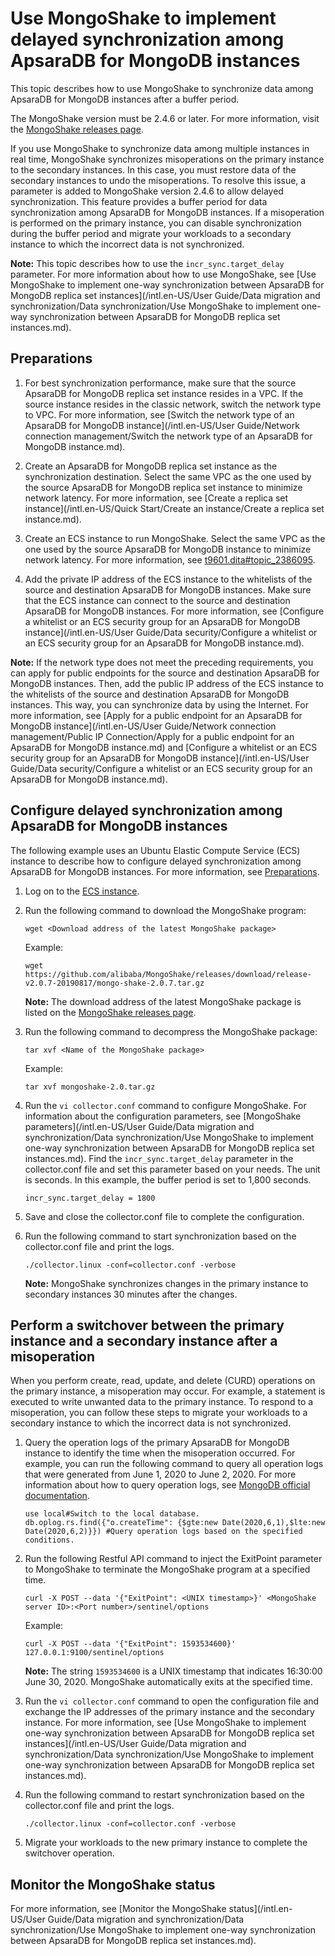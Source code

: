 # Use MongoShake to implement delayed synchronization among ApsaraDB for MongoDB instances

This topic describes how to use MongoShake to synchronize data among ApsaraDB for MongoDB instances after a buffer period.

The MongoShake version must be 2.4.6 or later. For more information, visit the [MongoShake releases page](https://github.com/alibaba/MongoShake).

If you use MongoShake to synchronize data among multiple instances in real time, MongoShake synchronizes misoperations on the primary instance to the secondary instances. In this case, you must restore data of the secondary instances to undo the misoperations. To resolve this issue, a parameter is added to MongoShake version 2.4.6 to allow delayed synchronization. This feature provides a buffer period for data synchronization among ApsaraDB for MongoDB instances. If a misoperation is performed on the primary instance, you can disable synchronization during the buffer period and migrate your workloads to a secondary instance to which the incorrect data is not synchronized.

**Note:** This topic describes how to use the `incr_sync.target_delay` parameter. For more information about how to use MongoShake, see [Use MongoShake to implement one-way synchronization between ApsaraDB for MongoDB replica set instances](/intl.en-US/User Guide/Data migration and synchronization/Data synchronization/Use MongoShake to implement one-way synchronization between ApsaraDB for MongoDB replica
         set instances.md).

## Preparations

1.  For best synchronization performance, make sure that the source ApsaraDB for MongoDB replica set instance resides in a VPC. If the source instance resides in the classic network, switch the network type to VPC. For more information, see [Switch the network type of an ApsaraDB for MongoDB instance](/intl.en-US/User Guide/Network connection management/Switch the network type of an ApsaraDB for MongoDB instance.md).

2.  Create an ApsaraDB for MongoDB replica set instance as the synchronization destination. Select the same VPC as the one used by the source ApsaraDB for MongoDB replica set instance to minimize network latency. For more information, see [Create a replica set instance](/intl.en-US/Quick Start/Create an instance/Create a replica set instance.md).

3.  Create an ECS instance to run MongoShake. Select the same VPC as the one used by the source ApsaraDB for MongoDB instance to minimize network latency. For more information, see [t9601.dita\#topic\_2386095]().

4.  Add the private IP address of the ECS instance to the whitelists of the source and destination ApsaraDB for MongoDB instances. Make sure that the ECS instance can connect to the source and destination ApsaraDB for MongoDB instances. For more information, see [Configure a whitelist or an ECS security group for an ApsaraDB for MongoDB instance](/intl.en-US/User Guide/Data security/Configure a whitelist or an ECS security group for an ApsaraDB for MongoDB instance.md).


**Note:** If the network type does not meet the preceding requirements, you can apply for public endpoints for the source and destination ApsaraDB for MongoDB instances. Then, add the public IP address of the ECS instance to the whitelists of the source and destination ApsaraDB for MongoDB instances. This way, you can synchronize data by using the Internet. For more information, see [Apply for a public endpoint for an ApsaraDB for MongoDB instance](/intl.en-US/User Guide/Network connection management/Public IP Connection/Apply for a public endpoint for an ApsaraDB for MongoDB instance.md) and [Configure a whitelist or an ECS security group for an ApsaraDB for MongoDB instance](/intl.en-US/User Guide/Data security/Configure a whitelist or an ECS security group for an ApsaraDB for MongoDB instance.md).

## Configure delayed synchronization among ApsaraDB for MongoDB instances

The following example uses an Ubuntu Elastic Compute Service \(ECS\) instance to describe how to configure delayed synchronization among ApsaraDB for MongoDB instances. For more information, see [Preparations](#section_prc_09g_855).

1.  Log on to the [ECS instance](https://www.alibabacloud.com/help/zh/doc-detail/25434.htm).

2.  Run the following command to download the MongoShake program:

    ```
    wget <Download address of the latest MongoShake package>
    ```

    Example:

    ```
    wget https://github.com/alibaba/MongoShake/releases/download/release-v2.0.7-20190817/mongo-shake-2.0.7.tar.gz
    ```

    **Note:** The download address of the latest MongoShake package is listed on the [MongoShake releases page](https://github.com/alibaba/MongoShake/releases).

3.  Run the following command to decompress the MongoShake package:

    ```
    tar xvf <Name of the MongoShake package>
    ```

    Example:

    ```
    tar xvf mongoshake-2.0.tar.gz
    ```

4.  Run the `vi collector.conf` command to configure MongoShake. For information about the configuration parameters, see [MongoShake parameters](/intl.en-US/User Guide/Data migration and synchronization/Data synchronization/Use MongoShake to implement one-way synchronization between ApsaraDB for MongoDB replica
         set instances.md). Find the `incr_sync.target_delay` parameter in the collector.conf file and set this parameter based on your needs. The unit is seconds. In this example, the buffer period is set to 1,800 seconds.

    ```
    incr_sync.target_delay = 1800
    ```

5.  Save and close the collector.conf file to complete the configuration.

6.  Run the following command to start synchronization based on the collector.conf file and print the logs.

    ```
    ./collector.linux -conf=collector.conf -verbose
    ```

    **Note:** MongoShake synchronizes changes in the primary instance to secondary instances 30 minutes after the changes.


## Perform a switchover between the primary instance and a secondary instance after a misoperation

When you perform create, read, update, and delete \(CURD\) operations on the primary instance, a misoperation may occur. For example, a statement is executed to write unwanted data to the primary instance. To respond to a misoperation, you can follow these steps to migrate your workloads to a secondary instance to which the incorrect data is not synchronized.

1.  Query the operation logs of the primary ApsaraDB for MongoDB instance to identify the time when the misoperation occurred. For example, you can run the following command to query all operation logs that were generated from June 1, 2020 to June 2, 2020. For more information about how to query operation logs, see [MongoDB official documentation](https://docs.mongodb.com/manual/reference/command/find/).

    ```
    use local#Switch to the local database.
    db.oplog.rs.find({"o.createTime": {$gte:new Date(2020,6,1),$lte:new Date(2020,6,2)}}) #Query operation logs based on the specified conditions.
    ```

2.  Run the following Restful API command to inject the ExitPoint parameter to MongoShake to terminate the MongoShake program at a specified time.

    ```
    curl -X POST --data '{"ExitPoint": <UNIX timestamp>}' <MongoShake server ID>:<Port number>/sentinel/options
    ```

    Example:

    ```
    curl -X POST --data '{"ExitPoint": 1593534600}' 127.0.0.1:9100/sentinel/options
    ```

    **Note:** The string `1593534600` is a UNIX timestamp that indicates 16:30:00 June 30, 2020. MongoShake automatically exits at the specified time.

3.  Run the `vi collector.conf` command to open the configuration file and exchange the IP addresses of the primary instance and the secondary instance. For more information, see [Use MongoShake to implement one-way synchronization between ApsaraDB for MongoDB replica set instances](/intl.en-US/User Guide/Data migration and synchronization/Data synchronization/Use MongoShake to implement one-way synchronization between ApsaraDB for MongoDB replica
         set instances.md).

4.  Run the following command to restart synchronization based on the collector.conf file and print the logs.

    ```
    ./collector.linux -conf=collector.conf -verbose
    ```

5.  Migrate your workloads to the new primary instance to complete the switchover operation.


## Monitor the MongoShake status

For more information, see [Monitor the MongoShake status](/intl.en-US/User Guide/Data migration and synchronization/Data synchronization/Use MongoShake to implement one-way synchronization between ApsaraDB for MongoDB replica
         set instances.md).


